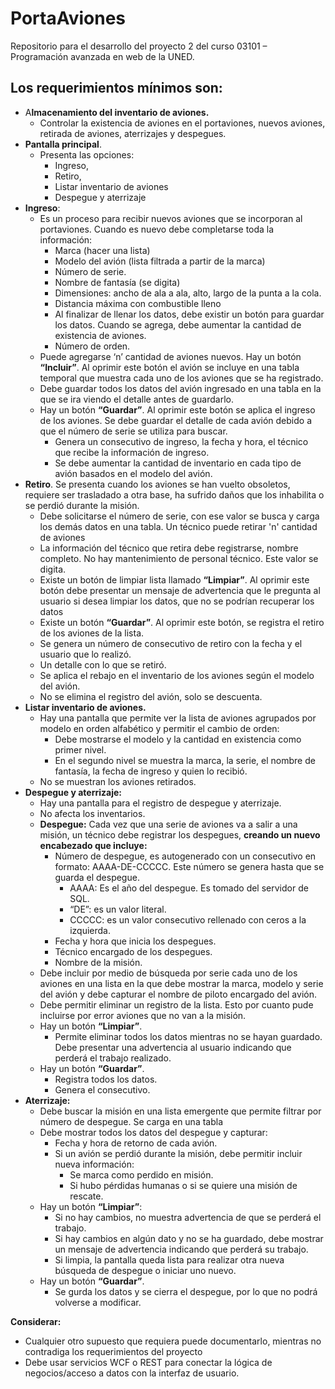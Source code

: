 # PortaAviones

Repositorio para el desarrollo del proyecto 2 del curso 03101 – Programación avanzada en web de la UNED.

## Los requerimientos mínimos son:

- A**lmacenamiento del inventario de aviones.**
  - Controlar la existencia de aviones en el portaviones, nuevos aviones, retirada de aviones, aterrizajes y despegues.
- **Pantalla principal**.
  - Presenta las opciones:
    - Ingreso,
    - Retiro,
    - Listar inventario de aviones
    - Despegue y aterrizaje
- **Ingreso**:
  - Es un proceso para recibir nuevos aviones que se incorporan al portaviones. Cuando es nuevo debe completarse toda la información:
    - Marca (hacer una lista)
    - Modelo del avión (lista filtrada a partir de la marca)
    - Número de serie.
    - Nombre de fantasía (se digita)
    - Dimensiones: ancho de ala a ala, alto, largo de la punta a la cola.
    - Distancia máxima con combustible lleno
    - Al finalizar de llenar los datos, debe existir un botón para guardar los datos. Cuando se agrega, debe aumentar la cantidad de existencia de aviones.
    - Número de orden.
  - Puede agregarse ‘n’ cantidad de aviones nuevos. Hay un botón **“Incluir”**. Al oprimir este botón el avión se incluye en una tabla temporal que muestra cada uno de los aviones que se ha registrado.
  - Debe guardar todos los datos del avión ingresado en una tabla en la que se ira viendo el detalle antes de guardarlo.
  - Hay un botón **“Guardar”**. Al oprimir este botón se aplica el ingreso de los aviones. Se debe guardar el detalle de cada avión debido a que el número de serie se utiliza para buscar.
    - Genera un consecutivo de ingreso, la fecha y hora, el técnico que recibe la información de ingreso.
    - Se debe aumentar la cantidad de inventario en cada tipo de avión basados en el modelo del avión.
- **Retiro**. Se presenta cuando los aviones se han vuelto obsoletos, requiere ser trasladado a otra base, ha sufrido daños que los inhabilita o se perdió durante la misión.
  - Debe solicitarse el número de serie, con ese valor se busca y carga los demás datos en una tabla. Un técnico puede retirar 'n' cantidad de aviones
  - La información del técnico que retira debe registrarse, nombre completo. No hay mantenimiento de personal técnico. Este valor se digita.
  - Existe un botón de limpiar lista llamado **“Limpiar”**. Al oprimir este botón debe presentar un mensaje de advertencia que le pregunta al usuario si desea limpiar los datos, que no se podrían recuperar los datos
  - Existe un botón **“Guardar”**. Al oprimir este botón, se registra el retiro de los aviones de la lista.
  - Se genera un número de consecutivo de retiro con la fecha y el usuario que lo realizó.
  - Un detalle con lo que se retiró.
  - Se aplica el rebajo en el inventario de los aviones según el modelo del avión.
  - No se elimina el registro del avión, solo se descuenta.
- **Listar inventario de aviones.**
  - Hay una pantalla que permite ver la lista de aviones agrupados por modelo en orden alfabético y permitir el cambio de orden:
    - Debe mostrarse el modelo y la cantidad en existencia como primer nivel.
    - En el segundo nivel se muestra la marca, la serie, el nombre de fantasía, la fecha de ingreso y quien lo recibió.
  - No se muestran los aviones retirados.
- **Despegue y aterrizaje:**
  - Hay una pantalla para el registro de despegue y aterrizaje.
  - No afecta los inventarios.
  - **Despegue:** Cada vez que una serie de aviones va a salir a una misión, un técnico debe registrar los despegues, **creando un nuevo encabezado que incluye:**
    - Número de despegue, es autogenerado con un consecutivo en formato: AAAA-DE-CCCCC. Este número se genera hasta que se guarda el despegue.
      - AAAA: Es el año del despegue. Es tomado del servidor de SQL.
      - “DE”: es un valor literal.
      - CCCCC: es un valor consecutivo rellenado con ceros a la izquierda.
    - Fecha y hora que inicia los despegues.
    - Técnico encargado de los despegues.
    - Nombre de la misión.
  - Debe incluir por medio de búsqueda por serie cada uno de los aviones en una lista en la que debe mostrar la marca, modelo y serie del avión y debe capturar el nombre de piloto encargado del avión.
  - Debe permitir eliminar un registro de la lista. Esto por cuanto pude incluirse por error aviones que no van a la misión.
  - Hay un botón **“Limpiar”**.
    - Permite eliminar todos los datos mientras no se hayan guardado. Debe presentar una advertencia al usuario indicando que perderá el trabajo realizado.
  - Hay un botón **“Guardar”**.
    - Registra todos los datos.
    - Genera el consecutivo.
- **Aterrizaje:**
  - Debe buscar la misión en una lista emergente que permite filtrar por número de despegue. Se carga en una tabla
  - Debe mostrar todos los datos del despegue y capturar:
    - Fecha y hora de retorno de cada avión.
    - Si un avión se perdió durante la misión, debe permitir incluir nueva información:
      - Se marca como perdido en misión.
      - Si hubo pérdidas humanas o si se quiere una misión de rescate.
  - Hay un botón **“Limpiar”**:
    - Si no hay cambios, no muestra advertencia de que se perderá el trabajo.
    - Si hay cambios en algún dato y no se ha guardado, debe mostrar un mensaje de advertencia indicando que perderá su trabajo.
    - Si limpia, la pantalla queda lista para realizar otra nueva búsqueda de despegue o iniciar uno nuevo.
  - Hay un botón **“Guardar”**.
    - Se gurda los datos y se cierra el despegue, por lo que no podrá volverse a modificar.

**Considerar:**

- Cualquier otro supuesto que requiera puede documentarlo, mientras no contradiga los requerimientos del proyecto
- Debe usar servicios WCF o REST para conectar la lógica de negocios/acceso a datos con la interfaz de usuario.
